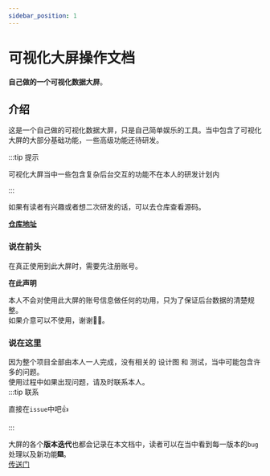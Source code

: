 ```yaml
---
sidebar_position: 1
---
```


# 可视化大屏操作文档

**自己做的一个可视化数据大屏**。

## 介绍

这是一个自己做的可视化数据大屏，只是自己简单娱乐的工具。当中包含了可视化大屏的大部分基础功能，一些高级功能还待研发。

:::tip 提示

可视化大屏当中一些包含复杂后台交互的功能不在本人的研发计划内  

:::

如果有读者有兴趣或者想二次研发的话，可以去仓库查看源码。

**[仓库地址](https://github.com/food-billboard/create-chart)**

### 说在前头  

在真正使用到此大屏时，需要先注册账号。

**在此声明**  

本人不会对使用此大屏的账号信息做任何的功用，只为了保证后台数据的清楚规整。   
如果介意可以不使用，谢谢🙏🏻。  

### 说在这里  

因为整个项目全部由本人一人完成，没有相关的 设计图 和 测试，当中可能包含许多的问题。  
使用过程中如果出现问题，请及时联系本人。  
:::tip 联系

直接在`issue`中吧👍

:::

大屏的各个**版本迭代**也都会记录在本文档中，读者可以在当中看到每一版本的`bug`处理以及新功能🎆。  
[传送门](/version)
